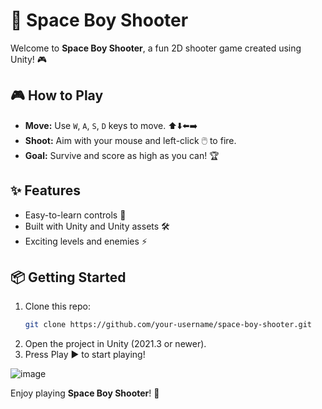 
# 🚀 Space Boy Shooter

Welcome to **Space Boy Shooter**, a fun 2D shooter game created using Unity! 🎮

## 🎮 How to Play
- **Move:** Use `W`, `A`, `S`, `D` keys to move. ⬆️⬇️⬅️➡️  
- **Shoot:** Aim with your mouse and left-click 🖱️ to fire.  
- **Goal:** Survive and score as high as you can! 🏆

## ✨ Features
- Easy-to-learn controls 🎯  
- Built with Unity and Unity assets 🛠️  
- Exciting levels and enemies ⚡  

## 📦 Getting Started
1. Clone this repo:  
   ```bash
   git clone https://github.com/your-username/space-boy-shooter.git
   ```
2. Open the project in Unity (2021.3 or newer).  
3. Press Play ▶️ to start playing!

![image](https://github.com/user-attachments/assets/16709069-8058-48f7-bd20-c0007fdd7200)



Enjoy playing **Space Boy Shooter**! 🚀
